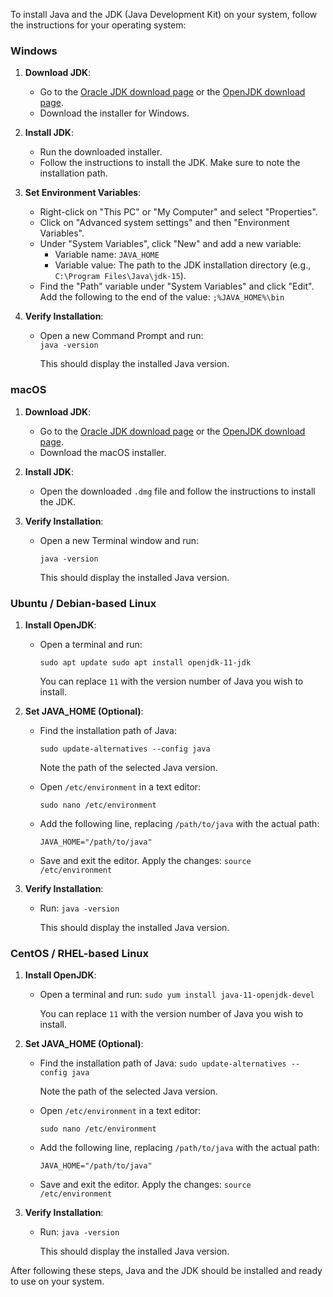 To install Java and the JDK (Java Development Kit) on your system, follow the instructions for your operating system:

### Windows

1. **Download JDK**:
    
    - Go to the [Oracle JDK download page](https://www.oracle.com/java/technologies/javase-jdk15-downloads.html) or the [OpenJDK download page](https://jdk.java.net/).
    - Download the installer for Windows.
2. **Install JDK**:
    
    - Run the downloaded installer.
    - Follow the instructions to install the JDK. Make sure to note the installation path.
3. **Set Environment Variables**:
    
    - Right-click on "This PC" or "My Computer" and select "Properties".
    - Click on "Advanced system settings" and then "Environment Variables".
    - Under "System Variables", click "New" and add a new variable:
        - Variable name: `JAVA_HOME`
        - Variable value: The path to the JDK installation directory (e.g., `C:\Program Files\Java\jdk-15`).
    - Find the "Path" variable under "System Variables" and click "Edit". Add the following to the end of the value: `;%JAVA_HOME%\bin`
4. **Verify Installation**:
    
    - Open a new Command Prompt and run:        
        `java -version`
        
        This should display the installed Java version.

### macOS

1. **Download JDK**:
    
    - Go to the [Oracle JDK download page](https://www.oracle.com/java/technologies/javase-jdk15-downloads.html) or the [OpenJDK download page](https://jdk.java.net/).
    - Download the macOS installer.
2. **Install JDK**:
    
    - Open the downloaded `.dmg` file and follow the instructions to install the JDK.
3. **Verify Installation**:
    
    - Open a new Terminal window and run:
        
        `java -version`
        
        This should display the installed Java version.

### Ubuntu / Debian-based Linux

1. **Install OpenJDK**:
    
    - Open a terminal and run:
        
        `sudo apt update sudo apt install openjdk-11-jdk`
        
        You can replace `11` with the version number of Java you wish to install.
2. **Set JAVA_HOME (Optional)**:
    
    - Find the installation path of Java:
        
        `sudo update-alternatives --config java`
        
        Note the path of the selected Java version.
    - Open `/etc/environment` in a text editor:
        
        `sudo nano /etc/environment`
        
    - Add the following line, replacing `/path/to/java` with the actual path:
        
        `JAVA_HOME="/path/to/java"`
        
    - Save and exit the editor. Apply the changes:
        `source /etc/environment`
        
3. **Verify Installation**:
    
    - Run:
        `java -version`
        
        This should display the installed Java version.

### CentOS / RHEL-based Linux

1. **Install OpenJDK**:
    
    - Open a terminal and run:
        `sudo yum install java-11-openjdk-devel`
        
        You can replace `11` with the version number of Java you wish to install.
2. **Set JAVA_HOME (Optional)**:
    
    - Find the installation path of Java:
        `sudo update-alternatives --config java`
        
        Note the path of the selected Java version.
    - Open `/etc/environment` in a text editor:
        
        `sudo nano /etc/environment`
        
    - Add the following line, replacing `/path/to/java` with the actual path:
        
        `JAVA_HOME="/path/to/java"`
        
    - Save and exit the editor. Apply the changes:
        `source /etc/environment`
        
3. **Verify Installation**:
    
    - Run:
        `java -version`
        
        This should display the installed Java version.

After following these steps, Java and the JDK should be installed and ready to use on your system.